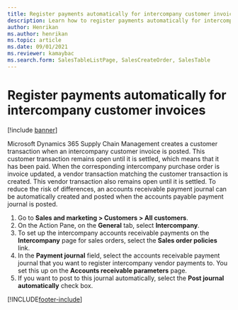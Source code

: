 ```yaml
---
title: Register payments automatically for intercompany customer invoices
description: Learn how to register payments automatically for intercompany customer invoices, including a step-by-step process for registering payments.
author: Henrikan
ms.author: henrikan
ms.topic: article
ms.date: 09/01/2021
ms.reviewer: kamaybac
ms.search.form: SalesTableListPage, SalesCreateOrder, SalesTable
---
```


# Register payments automatically for intercompany customer invoices

[!include [banner](../../includes/banner.md)]

Microsoft Dynamics 365 Supply Chain Management creates a customer transaction when an intercompany customer invoice is posted. This customer transaction remains open until it is settled, which means that it has been paid. When the corresponding intercompany purchase order is invoice updated, a vendor transaction matching the customer transaction is created. This vendor transaction also remains open until it is settled. To reduce the risk of differences, an accounts receivable payment journal can be automatically created and posted when the accounts payable payment journal is posted.

1. Go to **Sales and marketing \> Customers \> All customers**.
1. On the Action Pane, on the **General** tab, select **Intercompany**.
1. To set up the intercompany accounts receivable payments on the **Intercompany** page for sales orders, select the **Sales order policies** link.
1. In the **Payment journal** field, select the accounts receivable payment journal that you want to register intercompany vendor payments to. You set this up on the **Accounts receivable parameters** page.
1. If you want to post to this journal automatically, select the **Post journal automatically** check box.

[!INCLUDE[footer-include](../../includes/footer-banner.md)]
